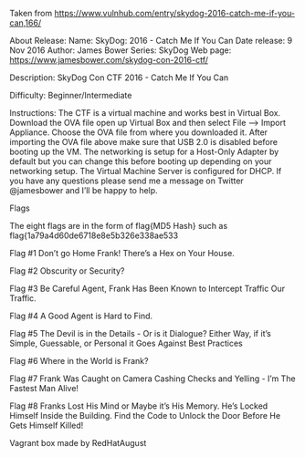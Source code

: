 Taken from https://www.vulnhub.com/entry/skydog-2016-catch-me-if-you-can,166/ 

About Release:
    Name: SkyDog: 2016 - Catch Me If You Can
    Date release: 9 Nov 2016
    Author: James Bower
    Series: SkyDog
    Web page: https://www.jamesbower.com/skydog-con-2016-ctf/

Description:
SkyDog Con CTF 2016 - Catch Me If You Can

Difficulty: Beginner/Intermediate

Instructions: The CTF is a virtual machine and works best in Virtual Box. Download the OVA file open up Virtual Box and then select File –> Import Appliance. Choose the OVA file from where you downloaded it. After importing the OVA file above make sure that USB 2.0 is disabled before booting up the VM. The networking is setup for a Host-Only Adapter by default but you can change this before booting up depending on your networking setup. The Virtual Machine Server is configured for DHCP. If you have any questions please send me a message on Twitter @jamesbower and I’ll be happy to help.

Flags

The eight flags are in the form of flag{MD5 Hash} such as flag{1a79a4d60de6718e8e5b326e338ae533

Flag #1 Don’t go Home Frank! There’s a Hex on Your House.

Flag #2 Obscurity or Security?

Flag #3 Be Careful Agent, Frank Has Been Known to Intercept Traffic Our Traffic.

Flag #4 A Good Agent is Hard to Find.

Flag #5 The Devil is in the Details - Or is it Dialogue? Either Way, if it’s Simple, Guessable, or Personal it Goes Against Best Practices

Flag #6 Where in the World is Frank?

Flag #7 Frank Was Caught on Camera Cashing Checks and Yelling - I’m The Fastest Man Alive!

Flag #8 Franks Lost His Mind or Maybe it’s His Memory. He’s Locked Himself Inside the Building. Find the Code to Unlock the Door Before He Gets Himself Killed!

Vagrant box made by RedHatAugust
